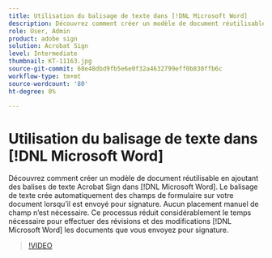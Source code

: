 ```yaml
---
title: Utilisation du balisage de texte dans [!DNL Microsoft Word]
description: Découvrez comment créer un modèle de document réutilisable en ajoutant des balises de texte Acrobat Sign dans [!DNL Microsoft Word]
role: User, Admin
product: adobe sign
solution: Acrobat Sign
level: Intermediate
thumbnail: KT-11163.jpg
source-git-commit: 68e48dbd9fb5e6e0f32a4632799eff0b830ffb6c
workflow-type: tm+mt
source-wordcount: '80'
ht-degree: 0%

---
```


# Utilisation du balisage de texte dans [!DNL Microsoft Word]

Découvrez comment créer un modèle de document réutilisable en ajoutant des balises de texte Acrobat Sign dans [!DNL Microsoft Word]. Le balisage de texte crée automatiquement des champs de formulaire sur votre document lorsqu’il est envoyé pour signature. Aucun placement manuel de champ n’est nécessaire. Ce processus réduit considérablement le temps nécessaire pour effectuer des révisions et des modifications [!DNL Microsoft Word] les documents que vous envoyez pour signature.

>[!VIDEO](https://video.tv.adobe.com/v/3409482?hidetitle=true)
